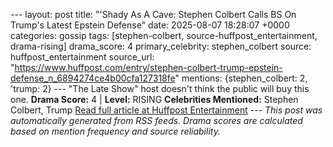 --- layout: post title: "'Shady As A Cave: Stephen Colbert Calls BS On Trump's Latest Epstein Defense" date: 2025-08-07 18:28:07 +0000 categories: gossip tags: [stephen-colbert, source-huffpost_entertainment, drama-rising] drama_score: 4 primary_celebrity: stephen_colbert source: huffpost_entertainment source_url: "https://www.huffpost.com/entry/stephen-colbert-trump-epstein-defense_n_6894274ce4b00cfa127318fe" mentions: {stephen_colbert: 2, 'trump: 2} --- "The Late Show" host doesn't think the public will buy this one. **Drama Score:** 4 | **Level:** RISING **Celebrities Mentioned:** Stephen Colbert, Trump [Read full article at Huffpost Entertainment](https://www.huffpost.com/entry/stephen-colbert-trump-epstein-defense_n_6894274ce4b00cfa127318fe) --- *This post was automatically generated from RSS feeds. Drama scores are calculated based on mention frequency and source reliability.*